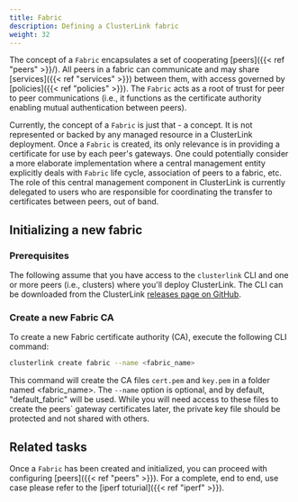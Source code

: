 ```yaml
---
title: Fabric
description: Defining a ClusterLink fabric
weight: 32
---
```


The concept of a `Fabric` encapsulates a set of cooperating [peers]({{< ref "peers" >}}/).
 All peers in a fabric can communicate and may share [services]({{< ref "services" >}})
 between them, with access governed by [policies]({{< ref "policies" >}}).
 The `Fabric` acts as a root of trust for peer to peer communications (i.e.,
 it functions as the certificate authority enabling mutual authentication between
 peers).

Currently, the concept of a `Fabric` is just that - a concept. It is not represented
 or backed by any managed resource in a ClusterLink deployment. Once a `Fabric` is created,
 its only relevance is in providing a certificate for use by each peer's gateways.
 One could potentially consider a more elaborate implementation where a central
 management entity explicitly deals with `Fabric` life cycle, association of peers to
 a fabric, etc. The role of this central management component in ClusterLink is currently
 delegated to users who are responsible for coordinating the transfer to certificates
 between peers, out of band.

## Initializing a new fabric

### Prerequisites

The following assume that you have access to the `clusterlink` CLI and one or more
 peers (i.e., clusters) where you'll deploy ClusterLink. The CLI can be downloaded
 from the ClusterLink [releases page on GitHub](https://github.com/clusterlink-net/clusterlink/releases/latest).

### Create a new Fabric CA

To create a new Fabric certificate authority (CA), execute the following CLI command:

```sh
clusterlink create fabric --name <fabric_name>
```

This command will create the CA files `cert.pem` and `key.pem` in a folder named <fabric_name>. The `--name` option is optional, and by default, "default_fabric" will be used. While you will need access to these files to create the peers` gateway certificates later, the private key file should be protected and not shared with others.

## Related tasks

Once a `Fabric` has been created and initialized, you can proceed with configuring
 [peers]({{< ref "peers" >}}). For a complete, end to end, use case please refer to the
 [iperf toturial]({{< ref "iperf" >}}).
